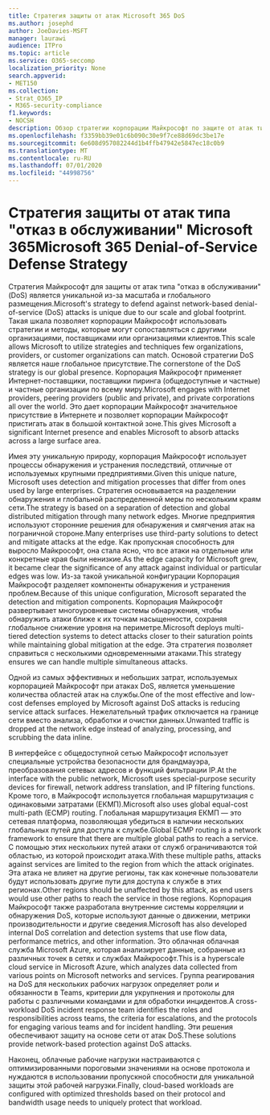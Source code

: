 ```yaml
---
title: Стратегия защиты от атак Microsoft 365 DoS
ms.author: josephd
author: JoeDavies-MSFT
manager: laurawi
audience: ITPro
ms.topic: article
ms.service: O365-seccomp
localization_priority: None
search.appverid:
- MET150
ms.collection:
- Strat_O365_IP
- M365-security-compliance
f1.keywords:
- NOCSH
description: Обзор стратегии корпорации Майкрософт по защите от атак типа "отказ в обслуживании" (DoS).
ms.openlocfilehash: f3359bb39e01c6b090c30e9f7ce88d69dc3be17e
ms.sourcegitcommit: 6e608d957082244d1b4ffb47942e5847ec18c0b9
ms.translationtype: MT
ms.contentlocale: ru-RU
ms.lasthandoff: 07/01/2020
ms.locfileid: "44998756"
---
```

# <a name="microsoft-365-denial-of-service-defense-strategy"></a><span data-ttu-id="06d63-103">Стратегия защиты от атак типа "отказ в обслуживании" Microsoft 365</span><span class="sxs-lookup"><span data-stu-id="06d63-103">Microsoft 365 Denial-of-Service Defense Strategy</span></span>

<span data-ttu-id="06d63-104">Стратегия Майкрософт для защиты от атак типа "отказ в обслуживании" (DoS) является уникальной из-за масштаба и глобального размещения.</span><span class="sxs-lookup"><span data-stu-id="06d63-104">Microsoft's strategy to defend against network-based denial-of-service (DoS) attacks is unique due to our scale and global footprint.</span></span> <span data-ttu-id="06d63-105">Такая шкала позволяет корпорации Майкрософт использовать стратегии и методы, которые могут сопоставляться с другими организациями, поставщиками или организациями клиентов.</span><span class="sxs-lookup"><span data-stu-id="06d63-105">This scale allows Microsoft to utilize strategies and techniques few organizations, providers, or customer organizations can match.</span></span> <span data-ttu-id="06d63-106">Основой стратегии DoS является наше глобальное присутствие.</span><span class="sxs-lookup"><span data-stu-id="06d63-106">The cornerstone of the DoS strategy is our global presence.</span></span> <span data-ttu-id="06d63-107">Корпорация Майкрософт применяет Интернет-поставщики, поставщики пиринга (общедоступные и частные) и частные организации по всему миру.</span><span class="sxs-lookup"><span data-stu-id="06d63-107">Microsoft engages with Internet providers, peering providers (public and private), and private corporations all over the world.</span></span> <span data-ttu-id="06d63-108">Это дает корпорации Майкрософт значительное присутствие в Интернете и позволяет корпорации Майкрософт пристигать атак в большой контактной зоне.</span><span class="sxs-lookup"><span data-stu-id="06d63-108">This gives Microsoft a significant Internet presence and enables Microsoft to absorb attacks across a large surface area.</span></span>

<span data-ttu-id="06d63-109">Имея эту уникальную природу, корпорация Майкрософт использует процессы обнаружения и устранения последствий, отличные от используемых крупными предприятиями.</span><span class="sxs-lookup"><span data-stu-id="06d63-109">Given this unique nature, Microsoft uses detection and mitigation processes that differ from ones used by large enterprises.</span></span> <span data-ttu-id="06d63-110">Стратегия основывается на разделении обнаружения и глобальной распределенной меры по нескольким краям сети.</span><span class="sxs-lookup"><span data-stu-id="06d63-110">The strategy is based on a separation of detection and global distributed mitigation through many network edges.</span></span> <span data-ttu-id="06d63-111">Многие предприятия используют сторонние решения для обнаружения и смягчения атак на пограничной стороне.</span><span class="sxs-lookup"><span data-stu-id="06d63-111">Many enterprises use third-party solutions to detect and mitigate attacks at the edge.</span></span> <span data-ttu-id="06d63-112">Как пропускная способность для выросло Майкрософт, она стала ясно, что все атаки на отдельные или конкретные края были ненизкие.</span><span class="sxs-lookup"><span data-stu-id="06d63-112">As the edge capacity for Microsoft grew, it became clear the significance of any attack against individual or particular edges was low.</span></span> <span data-ttu-id="06d63-113">Из-за такой уникальной конфигурации Корпорация Майкрософт разделяет компоненты обнаружения и устранения проблем.</span><span class="sxs-lookup"><span data-stu-id="06d63-113">Because of this unique configuration, Microsoft separated the detection and mitigation components.</span></span> <span data-ttu-id="06d63-114">Корпорация Майкрософт развертывает многоуровневые системы обнаружения, чтобы обнаружить атаки ближе к их точкам насыщенности, сохраняя глобальное снижение уровня на периметре.</span><span class="sxs-lookup"><span data-stu-id="06d63-114">Microsoft deploys multi-tiered detection systems to detect attacks closer to their saturation points while maintaining global mitigation at the edge.</span></span> <span data-ttu-id="06d63-115">Эта стратегия позволяет справиться с несколькими одновременными атаками.</span><span class="sxs-lookup"><span data-stu-id="06d63-115">This strategy ensures we can handle multiple simultaneous attacks.</span></span>

<span data-ttu-id="06d63-116">Одной из самых эффективных и небольших затрат, используемых корпорацией Майкрософт при атаках DoS, является уменьшение количества областей атак на службы.</span><span class="sxs-lookup"><span data-stu-id="06d63-116">One of the most effective and low-cost defenses employed by Microsoft against DoS attacks is reducing service attack surfaces.</span></span> <span data-ttu-id="06d63-117">Нежелательный трафик отключается на границе сети вместо анализа, обработки и очистки данных.</span><span class="sxs-lookup"><span data-stu-id="06d63-117">Unwanted traffic is dropped at the network edge instead of analyzing, processing, and scrubbing the data inline.</span></span>

<span data-ttu-id="06d63-118">В интерфейсе с общедоступной сетью Майкрософт использует специальные устройства безопасности для брандмауэра, преобразования сетевых адресов и функций фильтрации IP.</span><span class="sxs-lookup"><span data-stu-id="06d63-118">At the interface with the public network, Microsoft uses special-purpose security devices for firewall, network address translation, and IP filtering functions.</span></span> <span data-ttu-id="06d63-119">Кроме того, в Майкрософт используется глобальная маршрутизация с одинаковыми затратами (ЕКМП).</span><span class="sxs-lookup"><span data-stu-id="06d63-119">Microsoft also uses global equal-cost multi-path (ECMP) routing.</span></span> <span data-ttu-id="06d63-120">Глобальная маршрутизация ЕКМП — это сетевая платформа, позволяющая убедиться в наличии нескольких глобальных путей для доступа к службе.</span><span class="sxs-lookup"><span data-stu-id="06d63-120">Global ECMP routing is a network framework to ensure that there are multiple global paths to reach a service.</span></span> <span data-ttu-id="06d63-121">С помощью этих нескольких путей атаки от служб ограничиваются той областью, из которой происходит атака.</span><span class="sxs-lookup"><span data-stu-id="06d63-121">With these multiple paths, attacks against services are limited to the region from which the attack originates.</span></span> <span data-ttu-id="06d63-122">Эта атака не влияет на другие регионы, так как конечные пользователи будут использовать другие пути для доступа к службе в этих регионах.</span><span class="sxs-lookup"><span data-stu-id="06d63-122">Other regions should be unaffected by this attack, as end users would use other paths to reach the service in those regions.</span></span> <span data-ttu-id="06d63-123">Корпорация Майкрософт также разработала внутренние системы корреляции и обнаружения DoS, которые используют данные о движении, метрики производительности и другие сведения.</span><span class="sxs-lookup"><span data-stu-id="06d63-123">Microsoft has also developed internal DoS correlation and detection systems that use flow data, performance metrics, and other information.</span></span> <span data-ttu-id="06d63-124">Это облачная облачная служба Microsoft Azure, которая анализирует данные, собранные из различных точек в сетях и службах Майкрософт.</span><span class="sxs-lookup"><span data-stu-id="06d63-124">This is a hyperscale cloud service in Microsoft Azure, which analyzes data collected from various points on Microsoft networks and services.</span></span> <span data-ttu-id="06d63-125">Группа реагирования на DoS для нескольких рабочих нагрузок определяет роли и обязанности в Teams, критерии для укрупнения и протоколы для работы с различными командами и для обработки инцидентов.</span><span class="sxs-lookup"><span data-stu-id="06d63-125">A cross-workload DoS incident response team identifies the roles and responsibilities across teams, the criteria for escalations, and the protocols for engaging various teams and for incident handling.</span></span> <span data-ttu-id="06d63-126">Эти решения обеспечивают защиту на основе сети от атак DoS.</span><span class="sxs-lookup"><span data-stu-id="06d63-126">These solutions provide network-based protection against DoS attacks.</span></span>

<span data-ttu-id="06d63-127">Наконец, облачные рабочие нагрузки настраиваются с оптимизированными пороговыми значениями на основе протокола и нуждаются в использовании пропускной способности для уникальной защиты этой рабочей нагрузки.</span><span class="sxs-lookup"><span data-stu-id="06d63-127">Finally, cloud-based workloads are configured with optimized thresholds based on their protocol and bandwidth usage needs to uniquely protect that workload.</span></span>
